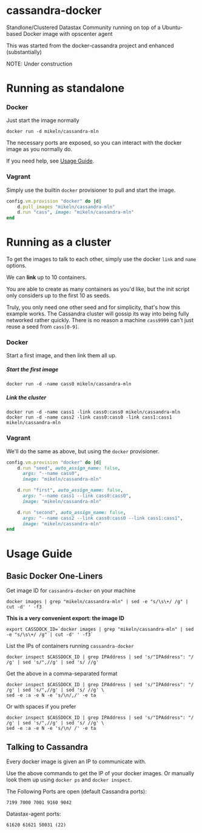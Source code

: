 cassandra-docker
================

Standlone/Clustered Datastax Community running on top of a Ubuntu-based Docker image with opscenter agent

This was started from the docker-cassandra project and enhanced (substantially)

NOTE: Under construction

Running as standalone
=====================

### Docker

Just start the image normally

    docker run -d mikeln/cassandra-mln

The necessary ports are exposed, so you can interact with the docker image as you normally do.

If you need help, see [Usage Guide](#usage-guide).


### Vagrant

Simply use the builtin `docker` provisioner to pull and start the image.

````ruby
config.vm.provision "docker" do |d|
    d.pull_images "mikeln/cassandra-mln"
    d.run "cass", image: "mikeln/cassandra-mln"
end
````


Running as a cluster
====================

To get the images to talk to each other, simply use the docker `link` and `name` options.

We can __link__ up to 10 containers.

You are able to create as many containers as you'd like, but the init script only considers up to the first 10 as seeds.

Truly, you only need one other seed and for simplicity, that's how this example works. The Cassandra cluster will gossip its way into being fully networked rather quickly. There is no reason a machine `cass9999` can't just reuse a seed from `cass[0-9]`.


### Docker

Start a first image, and then link them all up.

##### Start the first image

    docker run -d -name cass0 mikeln/cassandra-mln

##### Link the cluster

    docker run -d -name cass1 -link cass0:cass0 mikeln/cassandra-mln
    docker run -d -name cass2 -link cass0:cass0 -link cass1:cass1 mikeln/cassandra-mln


### Vagrant

We'll do the same as above, but using the `docker` provisioner.

````ruby
config.vm.provision "docker" do |d|
    d.run "seed", auto_assign_name: false,
      args: "--name cass0",
      image: "mikeln/cassandra-mln"

    d.run "first", auto_assign_name: false,
      args: "--name cass1 --link cass0:cass0",
      image: "mikeln/cassandra-mln"

    d.run "second", auto_assign_name: false,
      args: "--name cass2 --link cass0:cass0 --link cass1:cass1",
      image: "mikeln/cassandra-mln"
end
````



Usage Guide
===========

## Basic Docker One-Liners

Get image ID for `cassandra-docker` on your machine

    docker images | grep "mikeln/cassandra-mln" | sed -e "s/\s\+/ /g" | cut -d' ' -f3

__This is a very convenient export: the image ID__

    export CASSDOCK_ID=`docker images | grep "mikeln/cassandra-mln" | sed -e "s/\s\+/ /g" | cut -d' ' -f3`

List the IPs of containers running `cassandra-docker`

    docker inspect $CASSDOCK_ID | grep IPAddress | sed 's/"IPAddress": "/ /g' | sed 's/",//g' | sed 's/ //g'

Get the above in a comma-separated format

    docker inspect $CASSDOCK_ID | grep IPAddress | sed 's/"IPAddress": "/ /g' | sed 's/",//g' | sed 's/ //g' \
    sed -e :a -e N -e 's/\n/,/' -e ta

Or with spaces if you prefer

    docker inspect $CASSDOCK_ID | grep IPAddress | sed 's/"IPAddress": "/ /g' | sed 's/",//g' | sed 's/ //g' \
    sed -e :a -e N -e 's/\n/ /' -e ta


## Talking to Cassandra

Every docker image is given an IP to communicate with.

Use the above commands to get the IP of your docker images. Or manually look them up using `docker ps` and `docker inspect`.

The Following Ports are open (default Cassandra ports):

    7199 7000 7001 9160 9042

Datastax-agent ports:

    61620 61621 50031 (22)

